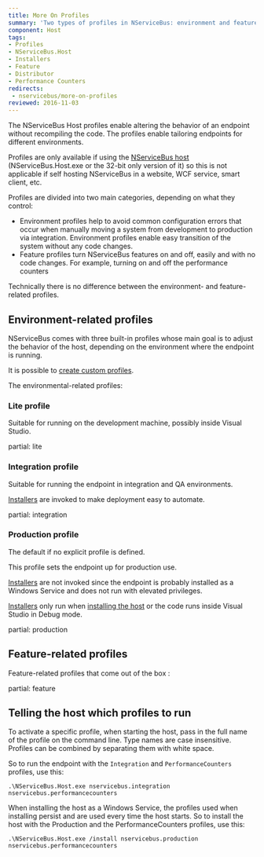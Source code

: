 ```yaml
---
title: More On Profiles
summary: 'Two types of profiles in NServiceBus: environment and feature.'
component: Host
tags:
- Profiles
- NServiceBus.Host
- Installers
- Feature
- Distributor
- Performance Counters
redirects:
 - nservicebus/more-on-profiles
reviewed: 2016-11-03
---
```


The NServiceBus Host profiles enable altering the behavior of an endpoint without recompiling the code. The profiles enable tailoring endpoints for different environments.

Profiles are only available if using the [NServiceBus host](/nservicebus/hosting/nservicebus-host/) (NServiceBus.Host.exe or the 32-bit only version of it) so this is not applicable if self hosting NServiceBus in a website, WCF service, smart client, etc.

Profiles are divided into two main categories, depending on what they control:

 * Environment profiles help to avoid common configuration errors that occur when manually moving a system from development to production via integration. Environment profiles enable easy transition of the system without any code changes.
 * Feature profiles turn NServiceBus features on and off, easily and with no code changes. For example, turning on and off the performance counters

Technically there is no difference between the environment- and feature-related profiles.

## Environment-related profiles

NServiceBus comes with three built-in profiles whose main goal is to adjust the behavior of the host, depending on the environment where the endpoint is running.

It is possible to [create custom profiles](/nservicebus/hosting/nservicebus-host/).

The environmental-related profiles:


### Lite profile

Suitable for running on the development machine, possibly inside Visual Studio.

partial: lite

### Integration profile

Suitable for running the endpoint in integration and QA environments.

[Installers](/nservicebus/operations/installers.md) are invoked to make deployment easy to automate.

partial: integration


### Production profile

The default if no explicit profile is defined.

This profile sets the endpoint up for production use.

[Installers](/nservicebus/operations/installers.md) are not invoked since the endpoint is probably installed as a Windows Service and does not run with elevated privileges.

[Installers](/nservicebus/operations/installers.md) only run when [installing the host](/nservicebus/hosting/nservicebus-host/installation.md) or the code runs inside Visual Studio in Debug mode.

partial: production


## Feature-related profiles

Feature-related profiles that come out of the box :

partial: feature


## Telling the host which profiles to run

To activate a specific profile, when starting the host, pass in the full name of the profile on the command line. Type names are case insensitive. Profiles can be combined by separating them with white space.

So to run the endpoint with the `Integration` and `PerformanceCounters` profiles, use this:

    .\NServiceBus.Host.exe nservicebus.integration nservicebus.performancecounters

When installing the host as a Windows Service, the profiles used when installing persist and are used every time the host starts. So to install the host with the Production and the PerformanceCounters profiles, use this:

    .\NServiceBus.Host.exe /install nservicebus.production nservicebus.performancecounters

